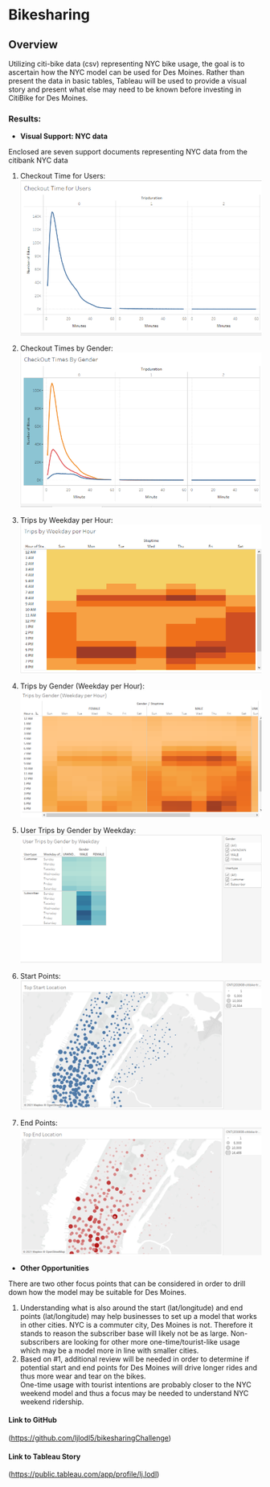 # Bikesharing

## **Overview**
Utilizing citi-bike data (csv) representing NYC bike usage, the goal is to ascertain how the NYC model can be used for Des Moines. 
Rather than present the data in basic tables, Tableau will be used to provide a visual story and present what else may need to be known before investing in CitiBike for Des Moines. 


 
### **Results**: 

* **Visual Support: NYC data**

Enclosed are seven support documents representing NYC data from the citibank NYC data
 
1) Checkout Time for Users: 
![Exhibit 1](https://github.com/ljlodl5/bikesharingChallenge/blob/main/Checkout%20Time%20for%20Users.png)

2) Checkout Times by Gender:
![Exhibit 2](https://github.com/ljlodl5/bikesharingChallenge/blob/main/Checkout%20Times%20by%20Gender.png)

3) Trips by Weekday per Hour:
![Exhibit 3](https://github.com/ljlodl5/bikesharingChallenge/blob/main/Trips%20by%20Weekday%20per%20Hour.png)

4) Trips by Gender (Weekday per Hour):
![Exhibit 4](https://github.com/ljlodl5/bikesharingChallenge/blob/main/Trips%20by%20Gender%20(Weekday%20per%20Hour).png)

5) User Trips by Gender by Weekday:
![Exhibit 5](https://github.com/ljlodl5/bikesharingChallenge/blob/main/Trips%20by%20Gender%20by%20Weekday.png)

6) Start Points:
![Exhibit 6](https://github.com/ljlodl5/bikesharingChallenge/blob/main/Top%20Start%20Location.png)

7) End Points:
![Exhibit 7](https://github.com/ljlodl5/bikesharingChallenge/blob/main/Top%20End%20Location.png)

* **Other Opportunities**

There are two other focus points that can be considered in order to drill down how the model may be suitable for Des Moines.
1) Understanding what is also around the start (lat/longitude) and end points (lat/longitude) may help businesses to set up a model that works in other cities. NYC is a commuter city, Des Moines is not. 
Therefore it stands to reason the subscriber base will likely not be as large. Non-subscribers are looking for other more one-time/tourist-like usage which may be a model more in line with smaller cities.   
2) Based on #1, additional review will be needed in order to determine if potential start and end points for Des Moines will drive longer rides and thus more wear and tear on the bikes.  
One-time usage with tourist intentions are probably closer to the NYC weekend model and thus a focus may be needed to understand NYC weekend ridership.  


#### Link to GitHub
(https://github.com/ljlodl5/bikesharingChallenge)

#### Link to Tableau Story
(https://public.tableau.com/app/profile/lj.lodl)
